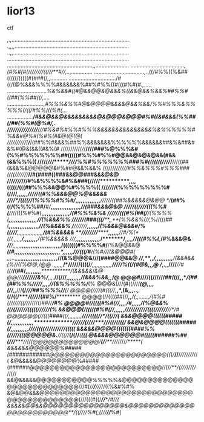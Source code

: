 # lior13
ctf

,.,.............................................................................
.,,,,...........................................................................
..,,............................................................................
................................................................................
........................................................,,......................
...................................,*(#%#(#(////////((///**#//,..,..............
.................................,.*,((/#%%((%&##(((((/(((((#(###(/,,...........
.............................../#((/(@%&&&%%%%#&&&&&&%##%#%%((#(((#%#(#*.,*.....
..........................*%&%&&#((#@&&@@&@&&&%((&&@&&%&&%##%%#((##(%%##((/,....
........................,#%%%&%%#@&@@@@&&&&@&&%&&/%%#%%%&%%%%%(/((/#%%/((%#(*...
.................**/*****#&&@&&@&&&&&&&&&@&@@@&@@@#%#((&#&&&(%%##(/##(%%#(@%#/,.
///////////////***/***//#%&#%#%%#%%%&&&&&&&&&&&&&&&%&%%%%%%#%&&#@%#(%#%(#&@(@(@(
////////*/*/*/***/***/(##%%#&&&%##%%&&&&&&&%%%%%%&&&&&&##&%&##&#&%#(@&(&&((#&%(#
///////////*/*/**////###%@%%%&#(%%#%%%%%%%##(((((#%%%#%%#@@&&@&@&@&&(#&&(&&%%%((
/////*///*******////%%#%%%%%%%###%#(((((((////*/**///((##(&&&%&@@@@@&#%##@&&%&&%
///////*//***///*/#%%&%%%#%%%###((((///////***********//#(####((###&&@@###&&&@&@
///*////***/**//#%&%%%%&#%&###(/////**********,,,,**(**((((/(((##%%%&&@@%#%%%%((
///****/*/***//(%%%%%%%%%#(////*********,,,,,*,***********/////((#%%&&&@@%@&&&&&
/*//*/*/((((//(%%%%#%%#/***********,,,,,,,,,,,,,,*********/*//*///((##%&&&&&@&@@
*/*****(##%((/(%%%%##/******#*/*******,,,,,,,,,,,,,,,,,*************//(###&&&@&@
//*//*/((////(((%%#(*******/*/*//(((%#%#(**,,,,,,,,,,,,,,,,************/(#%%%&%&
//***////(((#%(##(************/*******/(%%%%(**,,,,,,,,,,,,,,,,********//(%&&&%%
//***////(###(((/*****,*,**(%%&&%(//,*%//(((##(**,,,,,,,,,,,,,,,,,*****//(%&&&&%
*/***///////*******,*,,,,,***/(%&&&@&&&#/%((///***,,,,,,,,,,,,,,,,,****/(#%&&&&&
**//*///*///**********,,,,,,****//**#**/%(*(//**,,,,,,****/*,,,,,,,,***/(#%&&&&&
///*********,*,,,****,,,,,,,,,,*****/*******/**,,,,,***//(((#%%(***,****/#%&&&@&
*//*******/*,,,,,**,,,,,,,,,,,,,,,,,,*********,,,,,**/(((((((#%%%%#/****/%&@@&&@
*******((#,,,,,*,**,,,,,,,,,,,,,,,,,,,,*****,,,,,,**///*(((/*#***/(%#///(&@@@#(*
*,,*,..,,,,,*************,,*,,,,,,,,,,,***,,,,,,,***//**(&%@@@&///**(####@@&**&@
*//***,**,,*******************/*******,*,,,,,,,,,*********/(&&#&&(%//((%@@*,*/@@
.,,*,,**,,*****/*//////((((/*****/**,,,,,,,,,,,,,*********//**///%((/(#@&*,,,**@
/*,.***,,***////***//#((/*********/(##/**,,,,,,,,*******,***********/(&&&&&*/*&@
@@///****//////*******/&%/***,,,,***//(///************,,,,,,,,*****/(&&&%&&,,*/@
@@@#////((//////********##/(((**,,****/(##(##%%%/////***,,,,*****//(&%%%%%/***(%
@@@&(///(#((////*********(@,,*,,(//*,,*******///****(/*********///##%%%%*//**(/*
@@@@(////(#(((//*****,,*,**(&,,,..,(//((/**********/((/*******//(##%/***********
@@@@(//((((##(//*****,,******/(,,......,/(#%#(//////((////*///(/##//*********/#%
@@@@#(/((((#%#(//***,,,*,*********/#,,,,,*/(%@&&%((/(//////(((((///********///(%
&&@@@(/(((((#%#(//**,,,,,,*************/////******//////((((/***///***//***//*/#
@@@@@@(//(((####((/**,,,,,,,,,********************////((((//*******/****((/*//*(
&&&@@@@((((((#####(/**,,,,,,,,,,,,,*************//////(//**//*******///((/*((((/
&&@&@@@@(((((((#####(/***,,,,,,,,,,********////((((*/****///****/*////****/(((((
&&&&&@@@@(((((((####%%(//***************///(((@@@@@&.**/*/((//***(/(//****(**(((
@&&&&@@@@@@#(((((######%##(///*****//(((@@@@@@@@@@@@@*/**(/**/**///*////*/*****(
&&&&&&@@@@@@%#####(############@@@@@@@@@@@@@@@@@@@@@@@((*(*/***//**/*///////*//(
&@&&&&&@@@@@@@@%#####(######@@@@@@@@@@@@@@@@@@@@@@@@@@//(/*/**/(///*/*//(/*//(//
&&@&&&&&@@@@@@@@@@@%%%%%&@@@@@@@@@@@@@@@@@@@@@@@@@@@@///#(/*/**/**///*//((%&#%#%
&@&@@&&&@@@@@@@@@@@@@@@@@@@@@@@@@@@@@@@@@@@@@@@@@@@@(///(((#((/***//*******/#//(
&&&&&@@&&@@@@@@@@@@@@@@@@&@@@@@@@@@@@@@@@@@@@@@@@@@**/((////%#(*,*(///**//***%#(
